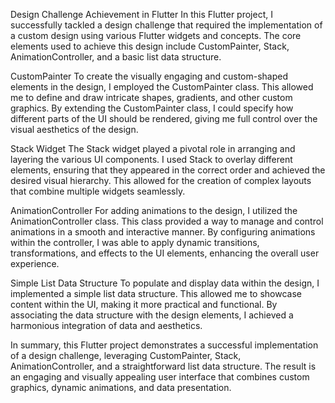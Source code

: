 Design Challenge Achievement in Flutter
In this Flutter project, I successfully tackled a design challenge that required the implementation of a custom design using various Flutter widgets and concepts. The core elements used to achieve this design include CustomPainter, Stack, AnimationController, and a basic list data structure.

CustomPainter
To create the visually engaging and custom-shaped elements in the design, I employed the CustomPainter class. This allowed me to define and draw intricate shapes, gradients, and other custom graphics. By extending the CustomPainter class, I could specify how different parts of the UI should be rendered, giving me full control over the visual aesthetics of the design.

Stack Widget
The Stack widget played a pivotal role in arranging and layering the various UI components. I used Stack to overlay different elements, ensuring that they appeared in the correct order and achieved the desired visual hierarchy. This allowed for the creation of complex layouts that combine multiple widgets seamlessly.

AnimationController
For adding animations to the design, I utilized the AnimationController class. This class provided a way to manage and control animations in a smooth and interactive manner. By configuring animations within the controller, I was able to apply dynamic transitions, transformations, and effects to the UI elements, enhancing the overall user experience.

Simple List Data Structure
To populate and display data within the design, I implemented a simple list data structure. This allowed me to showcase content within the UI, making it more practical and functional. By associating the data structure with the design elements, I achieved a harmonious integration of data and aesthetics.

In summary, this Flutter project demonstrates a successful implementation of a design challenge, leveraging CustomPainter, Stack, AnimationController, and a straightforward list data structure. The result is an engaging and visually appealing user interface that combines custom graphics, dynamic animations, and data presentation.






